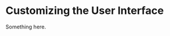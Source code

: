 [title]: # (Customizing the User Interface)
[tags]: # (XXX)
[priority]: # (1823)
# Customizing the User Interface
Something here.

